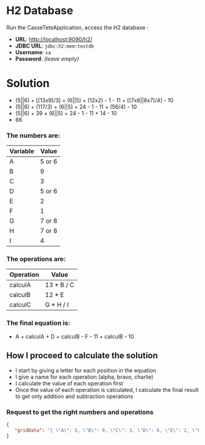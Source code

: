 
# H2 Database
Run the CasseTeteApplication, access the H2 database :
- **URL**: [http://localhost:9090/h2/](http://localhost:9090/h2/)
- **JDBC URL**: `jdbc:h2:mem:testdb`
- **Username**: `sa`
- **Password**: *(leave empty)*

# Solution
- (5||6) + [(13x9)/3] + (6||5) + (12x2) - 1 - 11 + [(7x8||8x7)/4] - 10 
- (5||6) + (117/3) + (6||5) + 24 - 1 - 11 + (56/4) - 10
- (5||6) + 39 + (6||5) + 24 - 1 - 11 + 14 - 10
- 66

### The numbers are:
| Variable | Value  |
|----------|--------|
| A        | 5 or 6 |
| B        | 9      |
| C        | 3      |
| D        | 5 or 6 |
| E        | 2      |
| F        | 1      |
| G        | 7 or 8 |
| H        | 7 or 8 |
| I        | 4      |

### The operations are:
| Operation | Value      |
|-----------|------------|
| calculA   | 13 * B / C |
| calculB   | 12 * E     |
| calculC   | G * H / I  |

### The final equation is:
- A + calculA + D + calculB - F - 11 + calculB - 10

## How I proceed to calculate the solution
- I start by giving a letter for each position in the equation
- I give a name for each operation (alpha, bravo, charlie)
- I calculate the value of each operation first
- Once the value of each operation is calculated, I calculate the final result to get only addition and subtraction operations


### Request to get the right numbers and operations
```json
{
   "gridData": "{ \"A\": 5, \"B\": 9, \"C\": 3, \"D\": 6, \"E\": 2, \"F\": 1, \"G\": 7, \"H\": 8, \"I\": 4 }"
}
```
